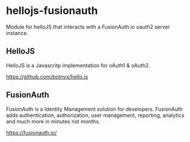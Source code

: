 # hellojs-fusionauth

Module for helloJS that interacts with a FusionAuth.io oauth2 server instance.



## HelloJS

HelloJS is a Javascritp implementation for oAuth1 & oAuth2.  

https://github.com/botnyx/hello.js


## FusionAuth

FusionAuth is a Identity Management solution for developers.  FusionAuth adds authentication, authorization, user management, reporting, analytics and much more in minutes not months. 

https://fusionauth.io/
